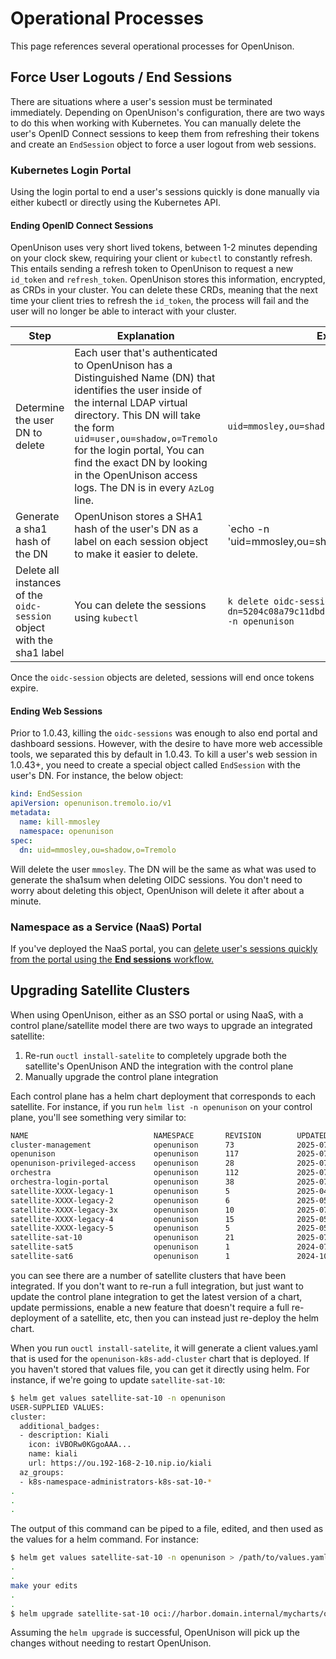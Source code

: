 # Operational Processes

This page references several operational processes for OpenUnison.

## Force User Logouts / End Sessions

There are situations where a user's session must be terminated immediately.  Depending on OpenUnison's configuration, there are two ways to do this when working with Kubernetes.  You can manually delete the user's OpenID Connect sessions to keep them from refreshing their tokens and create an `EndSession` object to force a user logout from web sessions.

### Kubernetes Login Portal

Using the login portal to end a user's sessions quickly is done manually via either kubectl or directly using the Kubernetes API.

#### Ending OpenID Connect Sessions

OpenUnison uses very short lived tokens, between 1-2 minutes depending on your clock skew, requiring your client or `kubectl` to constantly refresh.  This entails sending a refresh token to OpenUnison to request a new `id_token` and `refresh_token`.  OpenUnison stores this information, encrypted, as CRDs in your cluster.  You can delete these CRDs, meaning that the next time your client tries to refresh the `id_token`, the process will fail and the user will no longer be able to interact with your cluster.

| Step | Explanation | Example |
| ---- | ----------- | ------- |
| Determine the user DN to delete | Each user that's authenticated to OpenUnison has a Distinguished Name (DN) that identifies the user inside of the internal LDAP virtual directory.  This DN will take the form `uid=user,ou=shadow,o=Tremolo` for the login portal,  You can find the exact DN by looking in the OpenUnison access logs.  The DN is in every `AzLog` line. | `uid=mmosley,ou=shadow,o=Tremolo` |
| Generate a sha1 hash of the DN | OpenUnison stores a SHA1 hash of the  user's DN as a label on each session object to make it easier to delete. | `echo -n 'uid=mmosley,ou=shadow,o=Tremolo' | sha1sum` generates `5204c08a79c11dbdc2fdda1e07bc866fb4f22888  -` |
| Delete all instances of the `oidc-session` object with the sha1 label | You can delete the sessions using `kubectl` | `k delete oidc-sessions -l tremolo.io/user-dn=5204c08a79c11dbdc2fdda1e07bc866fb4f22888 -n openunison` |

Once the `oidc-session` objects are deleted, sessions will end once tokens expire.

#### Ending Web Sessions

Prior to 1.0.43, killing the `oidc-sessions` was enough to also end portal and dashboard sessions.  However, with the desire to have more web accessible tools, we separated this by default in 1.0.43.  To kill a user's web session in 1.0.43+, you need to create a special object called `EndSession` with the user's DN.  For instance, the below object:

```yaml
kind: EndSession
apiVersion: openunison.tremolo.io/v1
metadata:
  name: kill-mmosley
  namespace: openunison
spec:
  dn: uid=mmosley,ou=shadow,o=Tremolo
```

Will delete the user `mmosley`.  The DN will be the same as what was used to generate the sha1sum when deleting OIDC sessions.  You don't need to worry about deleting this object, OpenUnison will delete it after about a minute.

### Namespace as a Service (NaaS) Portal

If you've deployed the NaaS portal, you can [delete user's sessions quickly from the portal using the **End sessions** workflow.](/documentation/naas/#end-sessions)

## Upgrading Satellite Clusters

When using OpenUnison, either as an SSO portal or using NaaS, with a control plane/satellite model there are two ways to upgrade an integrated satellite:

1. Re-run `ouctl install-satelite` to completely upgrade both the satellite's OpenUnison AND the integration with the control plane
2. Manually upgrade the control plane integration

Each control plane has a helm chart deployment that corresponds to each satellite.  For instance, if you run `helm list -n openunison` on your control plane, you'll see something very similar to:


```sh
NAME                            NAMESPACE       REVISION        UPDATED                                 STATUS          CHART                                           APP VERSION
cluster-management              openunison      73              2025-07-28 14:17:35.930717 -0400 EDT    deployed        openunison-k8s-cluster-management-3.0.56        1.0.42     
openunison                      openunison      117             2025-07-28 14:16:25.645271 -0400 EDT    deployed        openunison-operator-3.0.16                      1.0.42     
openunison-privileged-access    openunison      28              2025-07-28 14:17:46.858205 -0400 EDT    deployed        openunison-privileged-access-1.0.1              1.0.42     
orchestra                       openunison      112             2025-07-28 14:16:27.081721 -0400 EDT    deployed        orchestra-3.1.15                                1.0.42     
orchestra-login-portal          openunison      38              2025-07-28 14:17:33.39816 -0400 EDT     deployed        orchestra-login-portal-2.3.69                   1.0.42     
satellite-XXXX-legacy-1         openunison      5               2025-04-30 19:48:31.328533193 +0000 UTC deployed        openunison-k8s-add-cluster-1.0.11               1.0.42     
satellite-XXXX-legacy-2         openunison      6               2025-05-01 12:27:41.211731231 +0000 UTC deployed        openunison-k8s-add-cluster-1.0.11               1.0.42     
satellite-XXXX-legacy-3x        openunison      10              2025-07-23 18:12:59.675713458 +0000 UTC deployed        openunison-k8s-add-cluster-1.0.11               1.0.42     
satellite-XXXX-legacy-4         openunison      15              2025-05-01 12:41:33.704882516 +0000 UTC deployed        openunison-k8s-add-cluster-1.0.11               1.0.42     
satellite-XXXX-legacy-5         openunison      5               2025-05-01 12:45:52.793441525 +0000 UTC deployed        openunison-k8s-add-cluster-1.0.11               1.0.42     
satellite-sat-10                openunison      21              2025-07-23 14:15:11.837078 -0400 EDT    deployed        openunison-k8s-add-cluster-1.0.12               1.0.42     
satellite-sat5                  openunison      1               2024-07-24 17:51:53.671426764 +0000 UTC deployed        openunison-k8s-add-cluster-1.0.8                1.0.40     
satellite-sat6                  openunison      1               2024-10-28 12:29:57.470035386 +0000 UTC deployed        openunison-k8s-add-cluster-1.0.9                1.0.41 
```

you can see there are a number of satellite clusters that have been integrated.  If you don't want to re-run a full integration, but just want to update the control plane integration to get the latest version of a chart, update permissions, enable a new feature that doesn't require a full re-deployment of a satellite, etc, then you can instead just re-deploy the helm chart.

When you run `ouctl install-satelite`, it will generate a client values.yaml that is used for the `openunison-k8s-add-cluster` chart that is deployed.  If you haven't stored that values file, you can get it directly using helm.  For instance, if we're going to update `satellite-sat-10`:

```sh
$ helm get values satellite-sat-10 -n openunison
USER-SUPPLIED VALUES:
cluster:
  additional_badges:
  - description: Kiali
    icon: iVBORw0KGgoAAA...
    name: kiali
    url: https://ou.192-168-2-10.nip.io/kiali
  az_groups:
  - k8s-namespace-administrators-k8s-sat-10-*
.
.
.
```

The output of this command can be piped to a file, edited, and then used as the values for a helm command.  For instance:

```sh
$ helm get values satellite-sat-10 -n openunison > /path/to/values.yaml
.
.
make your edits
.
.
$ helm upgrade satellite-sat-10 oci://harbor.domain.internal/mycharts/openunison-k8s-add-cluster --version=1.0.14 -n openunison -f /path/to/values.yaml
```

Assuming the `helm upgrade` is successful, OpenUnison will pick up the changes without needing to restart OpenUnison.